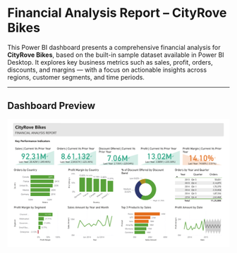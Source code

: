 # Financial Analysis Report – CityRove Bikes

This Power BI dashboard presents a comprehensive financial analysis for **CityRove Bikes**, based on the built-in sample dataset available in Power BI Desktop. It explores key business metrics such as sales, profit, orders, discounts, and margins — with a focus on actionable insights across regions, customer segments, and time periods.

---

## Dashboard Preview

![Dashboard Preview](financial-report-preview.png)

